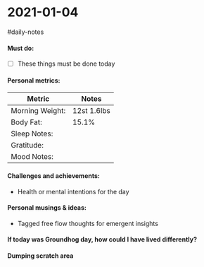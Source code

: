 # 2021-01-04
#daily-notes

#### Must do:
- [ ] These things must be done today

#### Personal metrics:
| Metric | Notes |
|---|---|
| Morning Weight: | 12st  1.6lbs |  
| Body Fat:               | 15.1%  | 
| Sleep Notes:        |     | 
| Gratitude:			|     |
| Mood Notes:        |     | 

#### Challenges and achievements:
- Health or mental intentions for the day


#### Personal musings & ideas:
- Tagged free flow thoughts for emergent insights

#### If today was Groundhog day, how could I have lived differently?

#### Dumping scratch area

